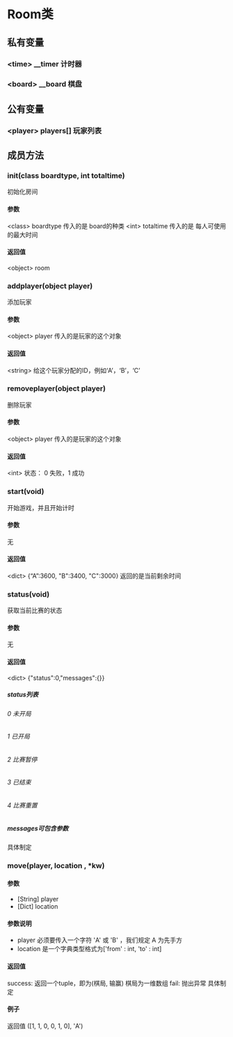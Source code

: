 # Room类

## 私有变量
### \<time\> __timer 计时器
### \<board\> __board 棋盘

## 公有变量
### \<player\> players[] 玩家列表

## 成员方法
### init(class boardtype, int totaltime)
初始化房间

#### 参数
\<class\> boardtype 传入的是 board的种类
\<int\> totaltime 传入的是 每人可使用的最大时间

#### 返回值
\<object\> room

### addplayer(object player)
添加玩家

#### 参数
\<object\> player 传入的是玩家的这个对象

#### 返回值
\<string\> 给这个玩家分配的ID，例如‘A’，‘B’，‘C’

### removeplayer(object player)
删除玩家

#### 参数
\<object\> player 传入的是玩家的这个对象

#### 返回值
\<int\> 状态： 0 失败，1 成功

### start(void)
开始游戏，并且开始计时
#### 参数
无
#### 返回值
\<dict\> {“A”:3600, "B":3400, "C":3000}
返回的是当前剩余时间

### status(void)
获取当前比赛的状态
#### 参数
无
#### 返回值
\<dict\> {"status":0,"messages":{}}
##### status列表
###### 0 未开局
###### 1 已开局
###### 2 比赛暂停
###### 3 已结束
###### 4 比赛重置

##### messages可包含参数
具体制定

### move(player, location , *kw)
#### 参数
- [String] player
- [Dict] location

#### 参数说明
- player 必须要传入一个字符 'A' 或 'B' ，我们规定 A 为先手方
- location 是一个字典类型格式为['from' : int, 'to' : int]

#### 返回值
success:
返回一个tuple，即为(棋局, 输赢) 棋局为一维数组
fail:
抛出异常
具体制定

#### 例子
返回值 ([1, 1, 0, 0, 1, 0], 'A')
